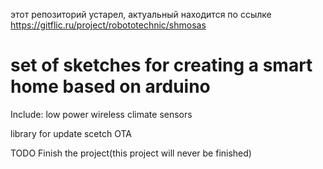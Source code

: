 этот репозиторий устарел, актуальный находится по ссылке https://gitflic.ru/project/robototechnic/shmosas

# set of sketches for creating a smart home based on arduino

Include:
low power wireless climate sensors

library for update scetch OTA

TODO
Finish the project(this project will never be finished)
